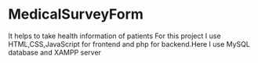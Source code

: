 # MedicalSurveyForm
It helps to take health information of patients
For this project I use HTML,CSS,JavaScript for frontend and php for backend.Here I use MySQL database and XAMPP server
